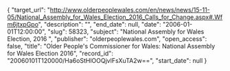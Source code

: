 {
  "target_url": "http://www.olderpeoplewales.com/en/news/news/15-11-05/National_Assembly_for_Wales_Election_2016_Calls_for_Change.aspx#.Wfm6jtxpGpo", 
  "description": "", 
  "end_date": null, 
  "date": "2006-01-01T12:00:00", 
  "slug": 58323, 
  "subject": "National Assembly for Wales Election, 2016 ", 
  "publisher": "olderpeoplewales.com", 
  "open_access": false, 
  "title": "Older People's Commissioner for Wales: National Assembly for Wales Election 2016", 
  "record_id": "20060101T120000/Ha6oStHlOOQjvlFsXuTA2w==", 
  "start_date": null
}

